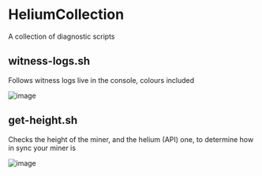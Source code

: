# HeliumCollection
A collection of diagnostic scripts

## witness-logs.sh
Follows witness logs live in the console, colours included

![image](https://user-images.githubusercontent.com/7887972/159737844-f779c186-5aec-4216-b657-9a782e404ca5.png)

## get-height.sh
Checks the height of the miner, and the helium (API) one, to determine how in sync your miner is

![image](https://user-images.githubusercontent.com/7887972/159770758-ec471615-9e61-4678-b80d-49b3d120a233.png)

